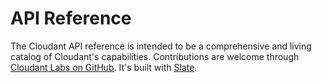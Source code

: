 # API Reference

The Cloudant API reference is intended to be a comprehensive and living catalog of Cloudant's capabilities. Contributions are welcome through [Cloudant Labs on GitHub](https://github.com/cloudant-labs/slate). It's built with [Slate](https://github.com/tripit/slate).
